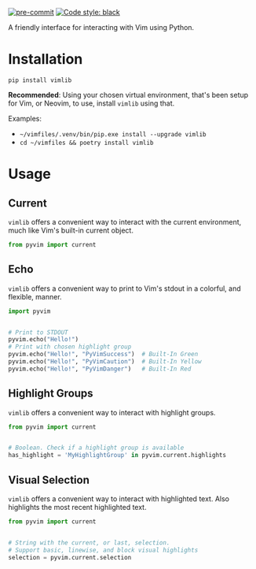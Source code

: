 [![pre-commit](https://img.shields.io/badge/pre--commit-enabled-brightgreen?logo=pre-commit&logoColor=white)](https://github.com/pre-commit/pre-commit)
[![Code style: black](https://img.shields.io/badge/code%20style-black-000000.svg)](https://github.com/psf/black)

A friendly interface for interacting with Vim using Python.

# Installation

`pip install vimlib`

**Recommended**: Using your chosen virtual environment, that's been setup for
Vim, or Neovim, to use, install `vimlib` using that.

Examples:

- `~/vimfiles/.venv/bin/pip.exe install --upgrade vimlib`
- `cd ~/vimfiles && poetry install vimlib`
<!--
-

```sh
cd ~/vimfiles \
&& python3 -m venv .venv \
&& ~/vimfiles/.venv/bin/pip.exe install --upgrade vimlib
```

-->

# Usage

## Current

`vimlib` offers a convenient way to interact with the current environment, much
like Vim's built-in current object.

```python
from pyvim import current
```

## Echo

`vimlib` offers a convenient way to print to Vim's stdout in a colorful, and
flexible, manner.

```python
import pyvim


# Print to STDOUT
pyvim.echo("Hello!")
# Print with chosen highlight group
pyvim.echo("Hello!", "PyVimSuccess")  # Built-In Green
pyvim.echo("Hello!", "PyVimCaution")  # Built-In Yellow
pyvim.echo("Hello!", "PyVimDanger")   # Built-In Red
```

## Highlight Groups

`vimlib` offers a convenient way to interact with highlight groups.

```python
from pyvim import current


# Boolean. Check if a highlight group is available
has_highlight = 'MyHighlightGroup' in pyvim.current.highlights
```

## Visual Selection

`vimlib` offers a convenient way to interact with highlighted text. Also
highlights the most recent highlighted text.

```python
from pyvim import current


# String with the current, or last, selection.
# Support basic, linewise, and block visual highlights
selection = pyvim.current.selection
```

